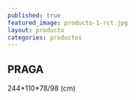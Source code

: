 ```yaml
---
published: true
featured_image: producto-1-rct.jpg
layout: producto
categories: productos
---
```

## PRAGA

244\*110\*78/98 (cm)

